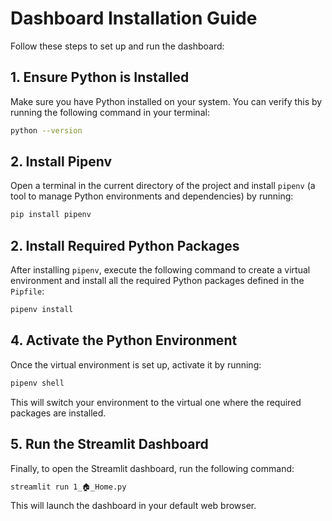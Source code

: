 # Dashboard Installation Guide

Follow these steps to set up and run the dashboard:

## 1. Ensure Python is Installed

Make sure you have Python installed on your system. You can verify this by running the following command in your terminal:

```bash
python --version
```

## 2. Install Pipenv
Open a terminal in the current directory of the project and install `pipenv` (a tool to manage Python environments and dependencies) by running:

```bash
pip install pipenv
```

## 2. Install Required Python Packages
After installing `pipenv`, execute the following command to create a virtual environment and install all the required Python packages defined in the `Pipfile`:

```bash
pipenv install
```

## 4. Activate the Python Environment
Once the virtual environment is set up, activate it by running:

```bash
pipenv shell
```

This will switch your environment to the virtual one where the required packages are installed.

## 5. Run the Streamlit Dashboard
Finally, to open the Streamlit dashboard, run the following command:

```bash
streamlit run 1_🏠_Home.py
```

This will launch the dashboard in your default web browser.